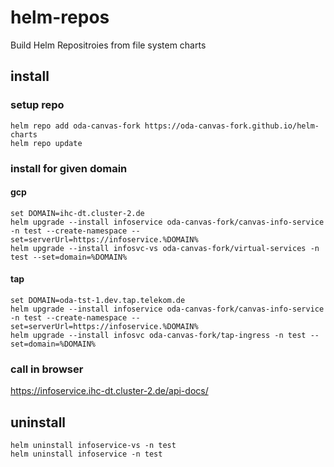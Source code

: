 # helm-repos

Build Helm Repositroies from file system charts


## install

### setup repo

```
helm repo add oda-canvas-fork https://oda-canvas-fork.github.io/helm-charts
helm repo update
```

### install for given domain

#### gcp

```
set DOMAIN=ihc-dt.cluster-2.de
helm upgrade --install infoservice oda-canvas-fork/canvas-info-service -n test --create-namespace --set=serverUrl=https://infoservice.%DOMAIN%
helm upgrade --install infosvc-vs oda-canvas-fork/virtual-services -n test --set=domain=%DOMAIN%
```

#### tap

```
set DOMAIN=oda-tst-1.dev.tap.telekom.de
helm upgrade --install infoservice oda-canvas-fork/canvas-info-service -n test --create-namespace --set=serverUrl=https://infoservice.%DOMAIN%
helm upgrade --install infosvc oda-canvas-fork/tap-ingress -n test --set=domain=%DOMAIN%
```

### call in browser

https://infoservice.ihc-dt.cluster-2.de/api-docs/

## uninstall

```
helm uninstall infoservice-vs -n test
helm uninstall infoservice -n test
```
